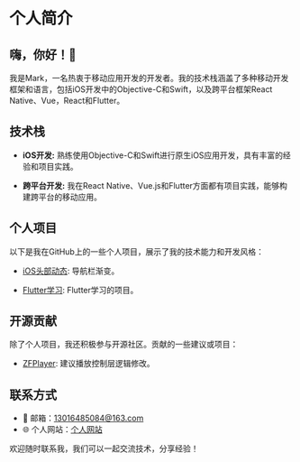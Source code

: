 # 个人简介

## 嗨，你好！👋

我是Mark，一名热衷于移动应用开发的开发者。我的技术栈涵盖了多种移动开发框架和语言，包括iOS开发中的Objective-C和Swift，以及跨平台框架React Native、Vue，React和Flutter。

## 技术栈

- **iOS开发:** 熟练使用Objective-C和Swift进行原生iOS应用开发，具有丰富的经验和项目实践。

- **跨平台开发:** 我在React Native、Vue.js和Flutter方面都有项目实践，能够构建跨平台的移动应用。

## 个人项目

以下是我在GitHub上的一些个人项目，展示了我的技术能力和开发风格：

- [iOS头部动态](https://github.com/maqing1024/headDemo): 导航栏渐变。

- [Flutter学习](https://github.com/maqing1024/flutter): Flutter学习的项目。

## 开源贡献

除了个人项目，我还积极参与开源社区。贡献的一些建议或项目：

- [ZFPlayer](https://github.com/renzifeng/ZFPlayer): 建议播放控制层逻辑修改。


## 联系方式

- 📧 邮箱：13016485084@163.com
- 🌐 个人网站：[个人网站](暂时还没有搭建)

欢迎随时联系我，我们可以一起交流技术，分享经验！

